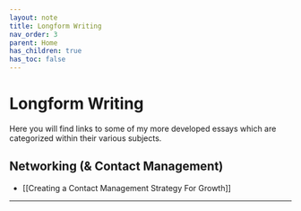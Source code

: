 ```yaml
---
layout: note
title: Longform Writing
nav_order: 3
parent: Home
has_children: true
has_toc: false
---
```


# Longform Writing

Here you will find links to some of my more developed essays which are categorized within their various subjects.

## Networking (& Contact Management)

- [[Creating a Contact Management Strategy For Growth]]

---

